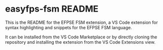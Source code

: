# easyfps-fsm README

This is the README for the EFPSE FSM extension, a VS Code extension for syntax highlighting and snippets for the EFPSE FSM language.

It can be installed from the VS Code Marketplace or by directly cloning the repository and installing the extension from the VS Code Extensions view.
